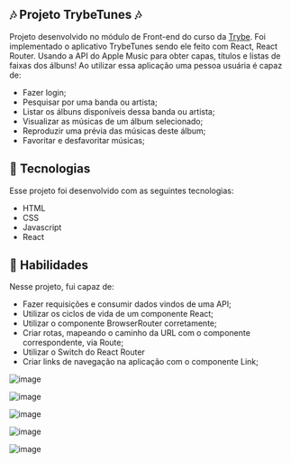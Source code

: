 ## 🎶 Projeto TrybeTunes 🎶 

Projeto desenvolvido no módulo de Front-end do curso da [Trybe](https://www.betrybe.com/).
Foi implementado o aplicativo TrybeTunes sendo ele feito com React, React Router. Usando a API do Apple Music para obter capas, títulos e listas de faixas dos álbuns! Ao utilizar essa aplicação uma pessoa usuária é capaz de:

- Fazer login;
- Pesquisar por uma banda ou artista;
- Listar os álbuns disponíveis dessa banda ou artista;
- Visualizar as músicas de um álbum selecionado;
- Reproduzir uma prévia das músicas deste álbum;
- Favoritar e desfavoritar músicas;

## 🚀 Tecnologias
Esse projeto foi desenvolvido com as seguintes tecnologias:

- HTML
- CSS
- Javascript
- React

## 📌 Habilidades

Nesse projeto, fui capaz de:

- Fazer requisições e consumir dados vindos de uma API;
- Utilizar os ciclos de vida de um componente React;
- Utilizar o componente BrowserRouter corretamente;
- Criar rotas, mapeando o caminho da URL com o componente correspondente, via Route;
- Utilizar o Switch do React Router
- Criar links de navegação na aplicação com o componente Link;

![image](https://user-images.githubusercontent.com/115182342/223114583-f0bdf27f-9011-4bb8-b236-8999a2806f9b.png)

![image](https://user-images.githubusercontent.com/115182342/223114756-e365d759-94eb-44f0-8583-1040860d7c1c.png)

![image](https://user-images.githubusercontent.com/115182342/223114879-9d181eee-5935-4e85-b719-89909a9033fa.png)

![image](https://user-images.githubusercontent.com/115182342/223114990-f77e62e4-b117-4f5a-a0f6-a5ef74b50273.png)

![image](https://user-images.githubusercontent.com/115182342/223115055-bc3278ff-7548-464d-a2e6-353045fa9fd6.png)
